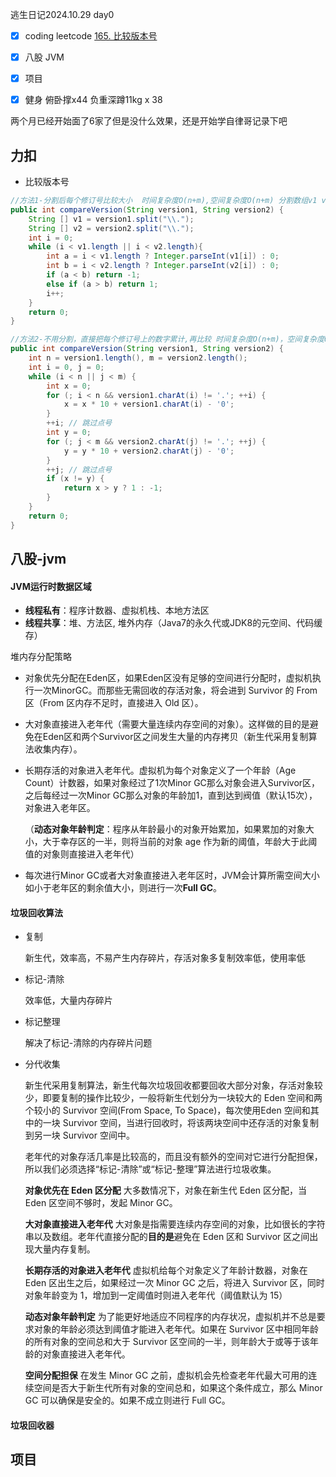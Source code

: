逃生日记2024.10.29	day0

- [x]    coding  leetcode  [165. 比较版本号](https://leetcode.cn/problems/compare-version-numbers/)
- [x] 八股   JVM
- [x] 项目
- [x] 健身   俯卧撑x44    负重深蹲11kg x 38



两个月已经开始面了6家了但是没什么效果，还是开始学自律哥记录下吧

## 力扣

- 比较版本号

```java
//方法1-分割后每个修订号比较大小  时间复杂度O(n+m),空间复杂度O(n+m) 分割数组v1 v2
public int compareVersion(String version1, String version2) {
    String [] v1 = version1.split("\\.");
    String [] v2 = version2.split("\\.");
    int i = 0;
    while (i < v1.length || i < v2.length){
        int a = i < v1.length ? Integer.parseInt(v1[i]) : 0;
        int b = i < v2.length ? Integer.parseInt(v2[i]) : 0;
        if (a < b) return -1;
        else if (a > b) return 1;
        i++;
    }
    return 0;
}

//方法2-不用分割，直接把每个修订号上的数字累计,再比较 时间复杂度O(n+m)，空间复杂度O(1)
public int compareVersion(String version1, String version2) {
    int n = version1.length(), m = version2.length();
    int i = 0, j = 0;
    while (i < n || j < m) {
        int x = 0;
        for (; i < n && version1.charAt(i) != '.'; ++i) {
            x = x * 10 + version1.charAt(i) - '0';
        }
        ++i; // 跳过点号
        int y = 0;
        for (; j < m && version2.charAt(j) != '.'; ++j) {
            y = y * 10 + version2.charAt(j) - '0';
        }
        ++j; // 跳过点号
        if (x != y) {
            return x > y ? 1 : -1;
        }
    }
    return 0;
}
```

## 八股-jvm

#### **JVM运行时数据区域**

- **线程私有**：程序计数器、虚拟机栈、本地方法区
- **线程共享**：堆、方法区, 堆外内存（Java7的永久代或JDK8的元空间、代码缓存）

堆内存分配策略

- 对象优先分配在Eden区，如果Eden区没有足够的空间进行分配时，虚拟机执行一次MinorGC。而那些无需回收的存活对象，将会进到 Survivor 的 From 区（From 区内存不足时，直接进入 Old 区）。

- 大对象直接进入老年代（需要大量连续内存空间的对象）。这样做的目的是避免在Eden区和两个Survivor区之间发生大量的内存拷贝（新生代采用复制算法收集内存）。

- 长期存活的对象进入老年代。虚拟机为每个对象定义了一个年龄（Age Count）计数器，如果对象经过了1次Minor GC那么对象会进入Survivor区，之后每经过一次Minor GC那么对象的年龄加1，直到达到阀值（默认15次），对象进入老年区。

  （**动态对象年龄判定**：程序从年龄最小的对象开始累加，如果累加的对象大小，大于幸存区的一半，则将当前的对象 age 作为新的阈值，年龄大于此阈值的对象则直接进入老年代）

- 每次进行Minor GC或者大对象直接进入老年区时，JVM会计算所需空间大小如小于老年区的剩余值大小，则进行一次**Full GC**。

#### 垃圾回收算法

- 复制   

  新生代，效率高，不易产生内存碎片，存活对象多复制效率低，使用率低

- 标记-清除

  效率低，大量内存碎片

- 标记整理

  解决了标记-清除的内存碎片问题

- 分代收集

   新生代采用复制算法，新生代每次垃圾回收都要回收大部分对象，存活对象较少，即要复制的操作比较少，一般将新生代划分为一块较大的 Eden 空间和两个较小的 Survivor 空间(From Space, To Space)，每次使用Eden 空间和其中的一块 Survivor 空间，当进行回收时，将该两块空间中还存活的对象复制到另一块 Survivor 空间中。

   老年代的对象存活⼏率是⽐较⾼的，⽽且没有额外的空间对它进⾏分配担保，所以我们必须选择“标记-清除”或“标记-整理”算法进⾏垃圾收集。

  **对象优先在 Eden 区分配** 大多数情况下，对象在新生代 Eden 区分配，当 Eden 区空间不够时，发起 Minor GC。

  **大对象直接进入老年代** 大对象是指需要连续内存空间的对象，比如很长的字符串以及数组。老年代直接分配的**目的是**避免在 Eden 区和 Survivor 区之间出现大量内存复制。

  **长期存活的对象进入老年代** 虚拟机给每个对象定义了年龄计数器，对象在 Eden 区出生之后，如果经过一次 Minor GC 之后，将进入 Survivor 区，同时对象年龄变为 1，增加到一定阈值时则进入老年代（阈值默认为 15）

  **动态对象年龄判定** 为了能更好地适应不同程序的内存状况，虚拟机并不总是要求对象的年龄必须达到阈值才能进入老年代。如果在 Survivor 区中相同年龄的所有对象的空间总和大于 Survivor 区空间的一半，则年龄大于或等于该年龄的对象直接进入老年代。

  **空间分配担保** 在发生 Minor GC 之前，虚拟机会先检查老年代最大可用的连续空间是否大于新生代所有对象的空间总和，如果这个条件成立，那么 Minor GC 可以确保是安全的。如果不成立则进行 Full GC。

#### 垃圾回收器



## 项目

